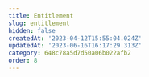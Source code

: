 ```yaml
---
title: Entitlement
slug: entitlement
hidden: false
createdAt: '2023-04-12T15:55:04.024Z'
updatedAt: '2023-06-16T16:17:29.313Z'
category: 648c78a5d7d50a06b022afb2
order: 8
---
```

